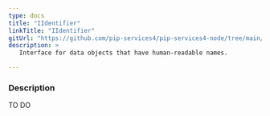 ```yaml
---
type: docs
title: "IIdentifier"
linkTitle: "IIdentifier"
gitUrl: "https://github.com/pip-services4/pip-services4-node/tree/main/pip-services4-data-node"
description: > 
   Interface for data objects that have human-readable names.

---
```


### Description

TO DO




